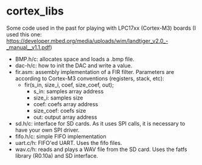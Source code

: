 # cortex_libs

Some code used in the past for playing with LPC17xx (Cortex-M3) boards (I used this one: https://developer.mbed.org/media/uploads/wim/landtiger_v2.0_-_manual__v1.1.pdf)

- BMP.h/c: allocates space and loads a .bmp file. 
- dac-h/c: how to init the DAC and write a value.
- fir.asm: assembly implementation of a FIR filter. Parameters are according to Cortex-M3 conventions (registers, stack, etc):
	- fir(s_in, size_i, coef, size_coef, out);
		- s_in: samples array address
		- size_i: samples size
		- coef: coefs array address
		- size_coef: coefs size
		- out: output array address
- sd.h/c: interface for SD cards. As it uses SPI calls, it is necessary to have your own SPI driver. 
- fifo.h/c: simple FIFO implementation
- uart.c/h: FIFO'ed UART. Uses the fifo files. 
- wav.c/h: reads and plays a WAV file from the SD card. Uses the fatfs library (R0.10a) and SD interface.